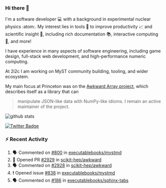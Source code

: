 ### Hi there 👋 

I'm a software developer 💻 with a background in experimental nuclear physics :atom:. My interest lies in tools :wrench: to improve productivity :chart_with_upwards_trend: and scientific insight :telescope:, including rich documentation 📚, interactive computing 🧮, and more! 

I have experience in many aspects of software engineering, including game design, full-stack web development, and high-performance numeric computing. 

At 2i2c I am working on MyST community building, tooling, and wider ecosystem. 

My main focus at Princeton was on the [Awkward Array project](awkward-array.org/), which describes itself as a library that can 
> manipulate JSON-like data with NumPy-like idioms. I remain an active maintainer of the project. 

![github stats](https://github-readme-stats.vercel.app/api?username=agoose77&show_icons=true&hide_rank=true&hide_title=true&bg_color=30,e76445,904e95&text_color=efe3ec&icon_color=efe3ec)
<!--
**agoose77/agoose77** is a ✨ _special_ ✨ repository because its `README.md` (this file) appears on your GitHub profile.

Here are some ideas to get you started:

- 🔭 I’m currently working on ...
- 🌱 I’m currently learning ...
- 👯 I’m looking to collaborate on ...
- 🤔 I’m looking for help with ...
- 💬 Ask me about ...
- 📫 How to reach me: ...
- 😄 Pronouns: ...
- ⚡ Fun fact: ...
-->

[![Twitter Badge](https://img.shields.io/twitter/follow/agoose77?style=flat-square&logo=Twitter&logoColor=white&color=cornflowerblue)](https://twitter.com/agoose77)

### :zap: Recent Activity

<!--START_SECTION:activity-->
1. 🗣 Commented on [#800](https://github.com/executablebooks/mystmd/issues/800#issuecomment-1885008338) in [executablebooks/mystmd](https://github.com/executablebooks/mystmd)
2. 💪 Opened PR [#2929](https://github.com/scikit-hep/awkward/pull/2929) in [scikit-hep/awkward](https://github.com/scikit-hep/awkward)
3. 🗣 Commented on [#2928](https://github.com/scikit-hep/awkward/issues/2928#issuecomment-1884839092) in [scikit-hep/awkward](https://github.com/scikit-hep/awkward)
4. ❗ Opened issue [#838](https://github.com/executablebooks/mystmd/issues/838) in [executablebooks/mystmd](https://github.com/executablebooks/mystmd)
5. 🗣 Commented on [#186](https://github.com/executablebooks/sphinx-tabs/pull/186#issuecomment-1884710197) in [executablebooks/sphinx-tabs](https://github.com/executablebooks/sphinx-tabs)
<!--END_SECTION:activity-->
